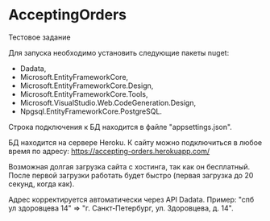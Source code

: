 # AcceptingOrders
Тестовое задание

Для запуска необходимо установить следующие пакеты nuget: 
- Dadata,
- Microsoft.EntityFrameworkCore, 
- Microsoft.EntityFrameworkCore.Design, 
- Microsoft.EntityFrameworkCore.Tools,
- Microsoft.VisualStudio.Web.CodeGeneration.Design,
- Npgsql.EntityFrameworkCore.PostgreSQL.

Строка подключения к БД находится в файле "appsettings.json".

БД находится на сервере Heroku. К сайту можно подключиться в любое время по адресу: https://accepting-orders.herokuapp.com/

Возможная долгая загрузка сайта с хостинга, так как он бесплатный. После первой загрузки работать будет быстро (первая загрузка до 20 секунд, когда как).

Адрес корректируется автоматически через API Dadata. Пример: "спб ул здоровцева 14" => "г. Санкт-Петербург, ул. Здоровцева, д. 14".
